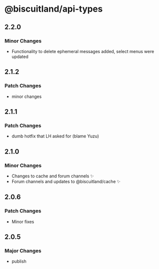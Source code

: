 # @biscuitland/api-types

## 2.2.0

### Minor Changes

- Functionality to delete ephemeral messages added, select menus were updated

## 2.1.2

### Patch Changes

- minor changes

## 2.1.1

### Patch Changes

- dumb hotfix that LH asked for (blame Yuzu)

## 2.1.0

### Minor Changes

- Changes to cache and forum channels ✨
- Forum channels and updates to @biscuitland/cache ✨

## 2.0.6

### Patch Changes

- Minor fixes

## 2.0.5

### Major Changes

- publish
